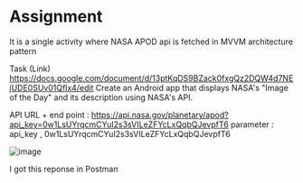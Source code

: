 # Assignment
It is a single activity where NASA APOD api is fetched in MVVM architecture pattern 

Task  (Link) https://docs.google.com/document/d/13ptKqDS9BZack0fxgQz2DQW4d7NEjUDE0SUv01Qflx4/edit
Create an Android app that displays NASA's "Image of the Day" and its description using NASA's API.


API URL + end point :  https://api.nasa.gov/planetary/apod?api_key=0w1LsUYrqcmCYuI2s3sVILeZFYcLxQqbQJevpfT6
parameter : api_key , 0w1LsUYrqcmCYuI2s3sVILeZFYcLxQqbQJevpfT6

![image](https://github.com/ytsaxena/Assignment/assets/87789759/5616559c-78a0-474a-a196-19713a1d213c)

I got this reponse in Postman 











